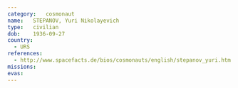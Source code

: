 ```yaml
---
category:	cosmonaut
name:	STEPANOV, Yuri Nikolayevich 
type:	civilian
dob:	1936-09-27
country:
  - URS
references:
  - http://www.spacefacts.de/bios/cosmonauts/english/stepanov_yuri.htm
missions:
evas:
---
```


